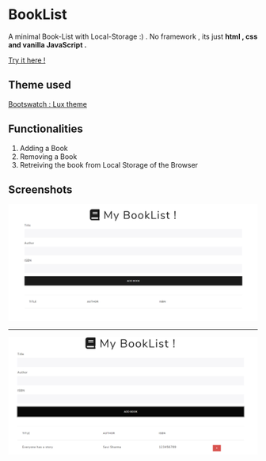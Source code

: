 # BookList 
A minimal Book-List with Local-Storage :) . No framework , its just <strong>html , css and vanilla JavaScript .</strong>

 <a href="https://parthpanchal123-booklist.glitch.me/">Try it here !</a>
<h2><strong>Theme used </strong></h2><a href="https://bootswatch.com/lux/"> Bootswatch : Lux theme</a>


<h2><strong> Functionalities </strong></h2>
 <ol type="1">
            <li> Adding a Book</li>
            <li> Removing a Book</li>
            <li> Retreiving the book from Local Storage of the Browser</li>
        </ol>
        
        
<h2><strong>Screenshots</strong></h2>
<img src="https://github.com/parthpanchal123/BookList/blob/master/Screenshots/img1.PNG" alt=""><hr>
<img src="https://github.com/parthpanchal123/BookList/blob/master/Screenshots/img2.PNG" alt="">
